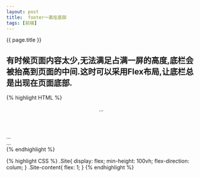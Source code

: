 ```yaml
---
layout: post
title:  footer一直在底部
tags: [前端]
---
```


{{ page.title }}

## 有时候页面内容太少,无法满足占满一屏的高度,底栏会被抬高到页面的中间.这时可以采用Flex布局,让底栏总是出现在页面底部.

{% highlight HTML %}
<body class="Site">
    <header>...</header>
    <main class="Site-content">...</main>
    <footer>...</footer>
</body>
{% endhighlight %}

{% highlight CSS %}
.Site{
    display: flex;
    min-height: 100vh;
    flex-direction: colum;
}
.Site-content{
    flex: 1;
}
{% endhighlight %}